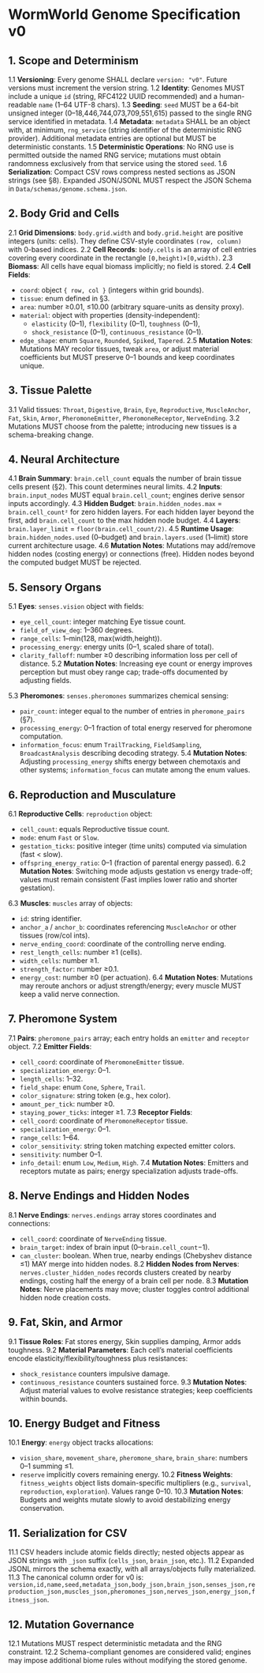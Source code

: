 # WormWorld Genome Specification v0

## 1. Scope and Determinism
1.1 **Versioning**: Every genome SHALL declare `version: "v0"`. Future versions must increment the version string.
1.2 **Identity**: Genomes MUST include a unique `id` (string, RFC4122 UUID recommended) and a human-readable `name` (1–64 UTF-8 chars).
1.3 **Seeding**: `seed` MUST be a 64-bit unsigned integer (0–18,446,744,073,709,551,615) passed to the single RNG service identified in metadata.
1.4 **Metadata**: `metadata` SHALL be an object with, at minimum, `rng_service` (string identifier of the deterministic RNG provider). Additional metadata entries are optional but MUST be deterministic constants.
1.5 **Deterministic Operations**: No RNG use is permitted outside the named RNG service; mutations must obtain randomness exclusively from that service using the stored `seed`.
1.6 **Serialization**: Compact CSV rows compress nested sections as JSON strings (see §8). Expanded JSON/JSONL MUST respect the JSON Schema in `Data/schemas/genome.schema.json`.

## 2. Body Grid and Cells
2.1 **Grid Dimensions**: `body.grid.width` and `body.grid.height` are positive integers (units: cells). They define CSV-style coordinates `(row, column)` with 0-based indices.
2.2 **Cell Records**: `body.cells` is an array of cell entries covering every coordinate in the rectangle `[0,height)×[0,width)`.
2.3 **Biomass**: All cells have equal biomass implicitly; no field is stored.
2.4 **Cell Fields**:
- `coord`: object `{ row, col }` (integers within grid bounds).
- `tissue`: enum defined in §3.
- `area`: number ≥0.01, ≤10.00 (arbitrary square-units as density proxy).
- `material`: object with properties (density-independent):
  - `elasticity` (0–1), `flexibility` (0–1), `toughness` (0–1),
  - `shock_resistance` (0–1), `continuous_resistance` (0–1).
- `edge_shape`: enum `Square`, `Rounded`, `Spiked`, `Tapered`.
2.5 **Mutation Notes**: Mutations MAY recolor tissues, tweak `area`, or adjust material coefficients but MUST preserve 0–1 bounds and keep coordinates unique.

## 3. Tissue Palette
3.1 Valid tissues: `Throat`, `Digestive`, `Brain`, `Eye`, `Reproductive`, `MuscleAnchor`, `Fat`, `Skin`, `Armor`, `PheromoneEmitter`, `PheromoneReceptor`, `NerveEnding`.
3.2 Mutations MUST choose from the palette; introducing new tissues is a schema-breaking change.

## 4. Neural Architecture
4.1 **Brain Summary**: `brain.cell_count` equals the number of brain tissue cells present (§2). This count determines neural limits.
4.2 **Inputs**: `brain.input_nodes` MUST equal `brain.cell_count`; engines derive sensor inputs accordingly.
4.3 **Hidden Budget**: `brain.hidden_nodes.max` = `brain.cell_count²` for zero hidden layers. For each hidden layer beyond the first, add `brain.cell_count` to the max hidden node budget.
4.4 **Layers**: `brain.layer_limit` = `floor(brain.cell_count/2)`.
4.5 **Runtime Usage**: `brain.hidden_nodes.used` (0–budget) and `brain.layers.used` (1–limit) store current architecture usage.
4.6 **Mutation Notes**: Mutations may add/remove hidden nodes (costing energy) or connections (free). Hidden nodes beyond the computed budget MUST be rejected.

## 5. Sensory Organs
5.1 **Eyes**: `senses.vision` object with fields:
- `eye_cell_count`: integer matching Eye tissue count.
- `field_of_view_deg`: 1–360 degrees.
- `range_cells`: 1–min(128, max(width,height)).
- `processing_energy`: energy units (0–1, scaled share of total).
- `clarity_falloff`: number ≥0 describing information loss per cell of distance.
5.2 **Mutation Notes**: Increasing eye count or energy improves perception but must obey range cap; trade-offs documented by adjusting fields.

5.3 **Pheromones**: `senses.pheromones` summarizes chemical sensing:
- `pair_count`: integer equal to the number of entries in `pheromone_pairs` (§7).
- `processing_energy`: 0–1 fraction of total energy reserved for pheromone computation.
- `information_focus`: enum `TrailTracking`, `FieldSampling`, `BroadcastAnalysis` describing decoding strategy.
5.4 **Mutation Notes**: Adjusting `processing_energy` shifts energy between chemotaxis and other systems; `information_focus` can mutate among the enum values.

## 6. Reproduction and Musculature
6.1 **Reproductive Cells**: `reproduction` object:
- `cell_count`: equals Reproductive tissue count.
- `mode`: enum `Fast` or `Slow`.
- `gestation_ticks`: positive integer (time units) computed via simulation (fast < slow).
- `offspring_energy_ratio`: 0–1 (fraction of parental energy passed).
6.2 **Mutation Notes**: Switching mode adjusts gestation vs energy trade-off; values must remain consistent (Fast implies lower ratio and shorter gestation).

6.3 **Muscles**: `muscles` array of objects:
- `id`: string identifier.
- `anchor_a` / `anchor_b`: coordinates referencing `MuscleAnchor` or other tissues (row/col ints).
- `nerve_ending_coord`: coordinate of the controlling nerve ending.
- `rest_length_cells`: number ≥1 (cells).
- `width_cells`: number ≥1.
- `strength_factor`: number ≥0.1.
- `energy_cost`: number ≥0 (per actuation).
6.4 **Mutation Notes**: Mutations may reroute anchors or adjust strength/energy; every muscle MUST keep a valid nerve connection.

## 7. Pheromone System
7.1 **Pairs**: `pheromone_pairs` array; each entry holds an `emitter` and `receptor` object.
7.2 **Emitter Fields**:
- `cell_coord`: coordinate of `PheromoneEmitter` tissue.
- `specialization_energy`: 0–1.
- `length_cells`: 1–32.
- `field_shape`: enum `Cone`, `Sphere`, `Trail`.
- `color_signature`: string token (e.g., hex color).
- `amount_per_tick`: number ≥0.
- `staying_power_ticks`: integer ≥1.
7.3 **Receptor Fields**:
- `cell_coord`: coordinate of `PheromoneReceptor` tissue.
- `specialization_energy`: 0–1.
- `range_cells`: 1–64.
- `color_sensitivity`: string token matching expected emitter colors.
- `sensitivity`: number 0–1.
- `info_detail`: enum `Low`, `Medium`, `High`.
7.4 **Mutation Notes**: Emitters and receptors mutate as pairs; energy specialization adjusts trade-offs.

## 8. Nerve Endings and Hidden Nodes
8.1 **Nerve Endings**: `nerves.endings` array stores coordinates and connections:
- `cell_coord`: coordinate of `NerveEnding` tissue.
- `brain_target`: index of brain input (0–`brain.cell_count`−1).
- `can_cluster`: boolean. When true, nearby endings (Chebyshev distance ≤1) MAY merge into hidden nodes.
8.2 **Hidden Nodes from Nerves**: `nerves.cluster_hidden_nodes` records clusters created by nearby endings, costing half the energy of a brain cell per node.
8.3 **Mutation Notes**: Nerve placements may move; cluster toggles control additional hidden node creation costs.

## 9. Fat, Skin, and Armor
9.1 **Tissue Roles**: Fat stores energy, Skin supplies damping, Armor adds toughness.
9.2 **Material Parameters**: Each cell’s material coefficients encode elasticity/flexibility/toughness plus resistances:
- `shock_resistance` counters impulsive damage.
- `continuous_resistance` counters sustained force.
9.3 **Mutation Notes**: Adjust material values to evolve resistance strategies; keep coefficients within bounds.

## 10. Energy Budget and Fitness
10.1 **Energy**: `energy` object tracks allocations:
- `vision_share`, `movement_share`, `pheromone_share`, `brain_share`: numbers 0–1 summing ≤1.
- `reserve` implicitly covers remaining energy.
10.2 **Fitness Weights**: `fitness_weights` object lists domain-specific multipliers (e.g., `survival`, `reproduction`, `exploration`). Values range 0–10.
10.3 **Mutation Notes**: Budgets and weights mutate slowly to avoid destabilizing energy conservation.

## 11. Serialization for CSV
11.1 CSV headers include atomic fields directly; nested objects appear as JSON strings with `_json` suffix (`cells_json`, `brain_json`, etc.).
11.2 Expanded JSONL mirrors the schema exactly, with all arrays/objects fully materialized.
11.3 The canonical column order for v0 is: `version,id,name,seed,metadata_json,body_json,brain_json,senses_json,reproduction_json,muscles_json,pheromones_json,nerves_json,energy_json,fitness_json`.

## 12. Mutation Governance
12.1 Mutations MUST respect deterministic metadata and the RNG constraint.
12.2 Schema-compliant genomes are considered valid; engines may impose additional biome rules without modifying the stored genome.
